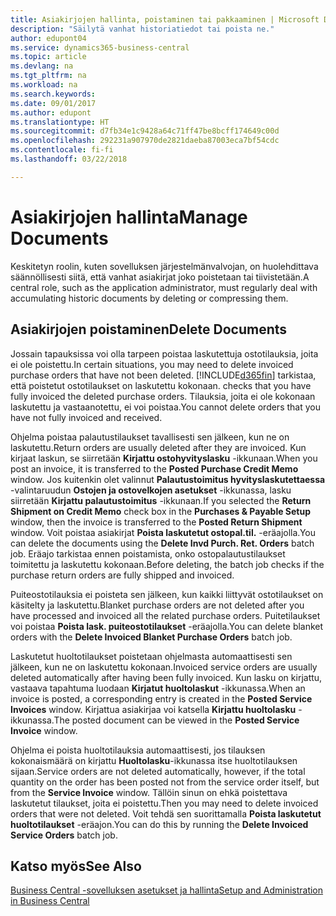```yaml
---
title: Asiakirjojen hallinta, poistaminen tai pakkaaminen | Microsoft Docs
description: "Säilytä vanhat historiatiedot tai poista ne."
author: edupont04
ms.service: dynamics365-business-central
ms.topic: article
ms.devlang: na
ms.tgt_pltfrm: na
ms.workload: na
ms.search.keywords: 
ms.date: 09/01/2017
ms.author: edupont
ms.translationtype: HT
ms.sourcegitcommit: d7fb34e1c9428a64c71ff47be8bcff174649c00d
ms.openlocfilehash: 292231a907970de2821daeba87003eca7bf54cdc
ms.contentlocale: fi-fi
ms.lasthandoff: 03/22/2018

---
```

# <a name="manage-documents"></a><span data-ttu-id="c01b1-103">Asiakirjojen hallinta</span><span class="sxs-lookup"><span data-stu-id="c01b1-103">Manage Documents</span></span>
<span data-ttu-id="c01b1-104">Keskitetyn roolin, kuten sovelluksen järjestelmänvalvojan, on huolehdittava säännöllisesti siitä, että vanhat asiakirjat joko poistetaan tai tiivistetään.</span><span class="sxs-lookup"><span data-stu-id="c01b1-104">A central role, such as the application administrator, must regularly deal with accumulating historic documents by deleting or compressing them.</span></span>  

## <a name="delete-documents"></a><span data-ttu-id="c01b1-105">Asiakirjojen poistaminen</span><span class="sxs-lookup"><span data-stu-id="c01b1-105">Delete Documents</span></span>
<span data-ttu-id="c01b1-106">Jossain tapauksissa voi olla tarpeen poistaa laskutettuja ostotilauksia, joita ei ole poistettu.</span><span class="sxs-lookup"><span data-stu-id="c01b1-106">In certain situations, you may need to delete invoiced purchase orders that have not been deleted.</span></span> [!INCLUDE[d365fin](includes/d365fin_md.md)]<span data-ttu-id="c01b1-107"> tarkistaa, että poistetut ostotilaukset on laskutettu kokonaan.</span><span class="sxs-lookup"><span data-stu-id="c01b1-107"> checks that you have fully invoiced the deleted purchase orders.</span></span> <span data-ttu-id="c01b1-108">Tilauksia, joita ei ole kokonaan laskutettu ja vastaanotettu, ei voi poistaa.</span><span class="sxs-lookup"><span data-stu-id="c01b1-108">You cannot delete orders that you have not fully invoiced and received.</span></span>  

<span data-ttu-id="c01b1-109">Ohjelma poistaa palautustilaukset tavallisesti sen jälkeen, kun ne on laskutettu.</span><span class="sxs-lookup"><span data-stu-id="c01b1-109">Return orders are usually deleted after they are invoiced.</span></span> <span data-ttu-id="c01b1-110">Kun kirjaat laskun, se siirretään **Kirjattu ostohyvityslasku** -ikkunaan.</span><span class="sxs-lookup"><span data-stu-id="c01b1-110">When you post an invoice, it is transferred to the **Posted Purchase Credit Memo** window.</span></span> <span data-ttu-id="c01b1-111">Jos kuitenkin olet valinnut  **Palautustoimitus hyvityslaskutettaessa** -valintaruudun **Ostojen ja ostovelkojen asetukset** -ikkunassa, lasku siirretään **Kirjattu palautustoimitus** -ikkunaan.</span><span class="sxs-lookup"><span data-stu-id="c01b1-111">If you selected the **Return Shipment on Credit Memo** check box in the **Purchases & Payable Setup** window, then the invoice is transferred to the **Posted Return Shipment** window.</span></span> <span data-ttu-id="c01b1-112">Voit poistaa asiakirjat **Poista laskutetut ostopal.til.** -eräajolla.</span><span class="sxs-lookup"><span data-stu-id="c01b1-112">You can delete the documents using the **Delete Invd Purch. Ret. Orders** batch job.</span></span> <span data-ttu-id="c01b1-113">Eräajo tarkistaa ennen poistamista, onko ostopalautustilaukset toimitettu ja laskutettu kokonaan.</span><span class="sxs-lookup"><span data-stu-id="c01b1-113">Before deleting, the batch job checks if the purchase return orders are fully shipped and invoiced.</span></span>  

<span data-ttu-id="c01b1-114">Puiteostotilauksia ei poisteta sen jälkeen, kun kaikki liittyvät ostotilaukset on käsitelty ja laskutettu.</span><span class="sxs-lookup"><span data-stu-id="c01b1-114">Blanket purchase orders are not deleted after you have processed and invoiced all the related purchase orders.</span></span> <span data-ttu-id="c01b1-115">Puitetilaukset voi poistaa **Poista lask. puiteostotilaukset** -eräajolla.</span><span class="sxs-lookup"><span data-stu-id="c01b1-115">You can delete blanket orders with the **Delete Invoiced Blanket Purchase Orders** batch job.</span></span>  

<span data-ttu-id="c01b1-116">Laskutetut huoltotilaukset poistetaan ohjelmasta automaattisesti sen jälkeen, kun ne on laskutettu kokonaan.</span><span class="sxs-lookup"><span data-stu-id="c01b1-116">Invoiced service orders are usually deleted automatically after having been fully invoiced.</span></span> <span data-ttu-id="c01b1-117">Kun lasku on kirjattu, vastaava tapahtuma luodaan **Kirjatut huoltolaskut** -ikkunassa.</span><span class="sxs-lookup"><span data-stu-id="c01b1-117">When an invoice is posted, a corresponding entry is created in the **Posted Service Invoices** window.</span></span> <span data-ttu-id="c01b1-118">Kirjattua asiakirjaa voi katsella **Kirjattu huoltolasku** -ikkunassa.</span><span class="sxs-lookup"><span data-stu-id="c01b1-118">The posted document can be viewed in the **Posted Service Invoice** window.</span></span>  

<span data-ttu-id="c01b1-119">Ohjelma ei poista huoltotilauksia automaattisesti, jos tilauksen kokonaismäärä on kirjattu **Huoltolasku**-ikkunassa itse huoltotilauksen sijaan.</span><span class="sxs-lookup"><span data-stu-id="c01b1-119">Service orders are not deleted automatically, however, if the total quantity on the order has been posted not from the service order itself, but from the **Service Invoice** window.</span></span> <span data-ttu-id="c01b1-120">Tällöin sinun on ehkä poistettava laskutetut tilaukset, joita ei poistettu.</span><span class="sxs-lookup"><span data-stu-id="c01b1-120">Then you may need to delete invoiced orders that were not deleted.</span></span> <span data-ttu-id="c01b1-121">Voit tehdä sen suorittamalla **Poista laskutetut huoltotilaukset** -eräajon.</span><span class="sxs-lookup"><span data-stu-id="c01b1-121">You can do this by running the **Delete Invoiced Service Orders** batch job.</span></span>  

## <a name="see-also"></a><span data-ttu-id="c01b1-122">Katso myös</span><span class="sxs-lookup"><span data-stu-id="c01b1-122">See Also</span></span>  
[<span data-ttu-id="c01b1-123">Business Central -sovelluksen asetukset ja hallinta</span><span class="sxs-lookup"><span data-stu-id="c01b1-123">Setup and Administration in Business Central</span></span>](admin-setup-and-administration.md)  

